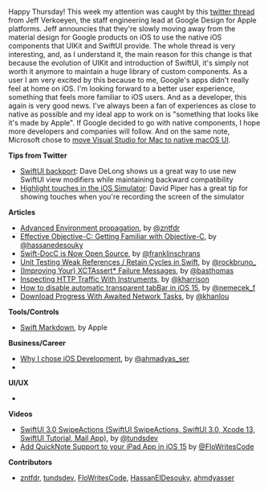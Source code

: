 Happy Thursday! This week my attention was caught by this [twitter thread](https://twitter.com/featherless/status/1446151509549387781) from Jeff Verkoeyen, the staff engineering lead at Google Design for Apple platforms. Jeff announcies that they're slowly moving away from the material design for Google products on iOS to use the native iOS components that UIKit and SwiftUI provide. The whole thread is very interesting, and, as I understand it, the main reason for this change is that because the evolution of UIKit and introduction of SwiftUI, it's simply not worth it anymore to maintain a huge library of custom components. As a user I am very excited by this because to me, Google's apps didn't really feel at home on iOS. I'm looking forward to a better user experience, something that feels more familiar to iOS users. And as a developer, this again is very good news. I've always been a fan of experiences as close to native as possible and my ideal app to work on is "something that looks like it's made by Apple". If Google decided to go with native components, I hope more developers and companies will follow. And on the same note, Microsoft chose to [move Visual Studio for Mac to native macOS UI](https://twitter.com/stevesi/status/1448143393175965697).

**Tips from Twitter**

* [SwiftUI backport](https://twitter.com/davedelong/status/1446151822800945155): Dave DeLong shows us a great way to use new SwiftUI view modifiers while maintaining backward compatibility
* [Highlight touches in the iOS Simulator](https://twitter.com/HeyDaveTheDev/status/1447993218147172357): David Piper has a great tip for showing touches when you're recording the screen of the simulator

**Articles**

* [Advanced Environment propagation](https://www.fivestars.blog/articles/swiftui-environment-propagation-2/), by [@zntfdr](https://twitter.com/zntfdr)
* [Effective Objective-C: Getting Familiar with Objective-C](https://heldesouky.xyz/effective-objective-c-getting-familiar-with-objective-c), by [@hassanedesouky](https://twitter.com/hassanedesouky)
* [Swift-DocC is Now Open Source](https://swift.org/blog/swift-docc/), by [@franklinschrans](https://twitter.com/franklinschrans)
* [Unit Testing Weak References / Retain Cycles in Swift](https://swiftrocks.com/unit-testing-weak-references--deallocation-in-swift), by [@rockbruno_](https://twitter.com/rockbruno_)
* [(Improving Your) XCTAssert* Failure Messages](https://www.basbroek.nl/xctassert-asterisk), by [@basthomas](https://www.twitter.com/basthomas)
* [Inspecting HTTP Traffic With Instruments](https://useyourloaf.com/blog/inspecting-http-traffic-with-instruments/), by [@kharrison](https://twitter.com/kharrison)
* [How to disable automatic transparent tabBar in iOS 15](https://nemecek.be/blog/127/how-to-disable-automatic-transparent-tabbar-in-ios-15), by [@nemecek_f](https://twitter.com/nemecek_f)
* [Download Progress With Awaited Network Tasks](https://khanlou.com/2021/10/download-progress-with-awaited-network-tasks/), by [@khanlou](http://www.twitter.com/khanlou)

**Tools/Controls**

* [Swift Markdown](https://github.com/apple/swift-markdown), by Apple


**Business/Career**

* [Why I chose iOS Development](https://ahmdyasser.hashnode.dev/why-i-chose-ios-development), by [@ahmadyas_ser](https://twitter.com/ahmadyas_ser)
*

**UI/UX**

*

**Videos**

* [SwiftUI 3.0 SwipeActions (SwiftUI SwipeActions, SwiftUI 3.0, Xcode 13, SwiftUI Tutorial, Mail App)](https://youtu.be/S7-x_1MU-0Y), by [@tundsdev](https://twitter.com/tundsdev)
* [Add QuickNote Support to your iPad App in iOS 15](https://www.youtube.com/watch?v=Rw7eFrISmNU) by [@FloWritesCode](https://twitter.com/FloWritesCode)

**Contributors**

* [zntfdr](https://github.com/zntfdr), [tundsdev](https://github.com/tunds), [FloWritesCode](https://github.com/chflorian), [HassanElDesouky](https://github.com/HassanElDesouky), [ahmdyasser](https://github.com/ahmdyasser)
